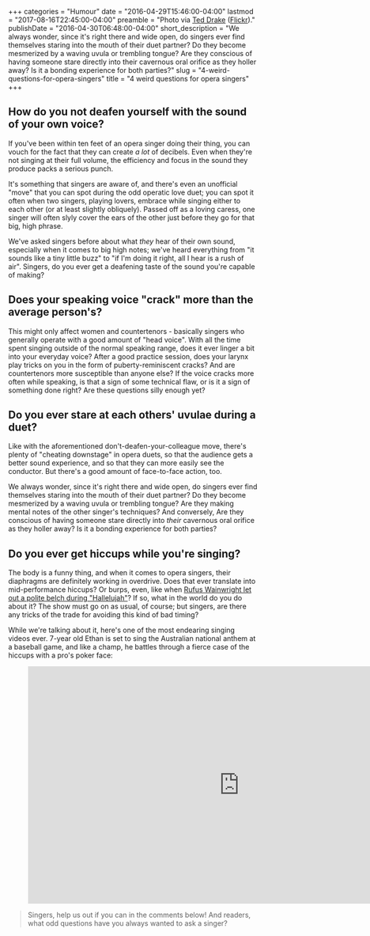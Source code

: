+++
categories = "Humour"
date = "2016-04-29T15:46:00-04:00"
lastmod = "2017-08-16T22:45:00-04:00"
preamble = "Photo via [Ted Drake](https://www.flickr.com/photos/draket/10055170993) ([Flickr](https://creativecommons.org/licenses/by-nd/2.0/legalcode))."
publishDate = "2016-04-30T06:48:00-04:00"
short_description = "We always wonder, since it's right there and wide open, do singers ever find themselves staring into the mouth of their duet partner? Do they become mesmerized by a waving uvula or trembling tongue? Are they conscious of having someone stare directly into their cavernous oral orifice as they holler away? Is it a bonding experience for both parties?"
slug = "4-weird-questions-for-opera-singers"
title = "4 weird questions for opera singers"
+++

## How do you not deafen yourself with the sound of your own voice?

If you've been within ten feet of an opera singer doing their thing, you can vouch for the fact that they can create *a lot* of decibels. Even when they're not singing at their full volume, the efficiency and focus in the sound they produce packs a serious punch. 

It's something that singers are aware of, and there's even an unofficial "move" that you can spot during the odd operatic love duet; you can spot it often when two singers, playing lovers, embrace while singing either to each other (or at least slightly obliquely). Passed off as a loving caress, one singer will often slyly cover the ears of the other just before they go for that big, high phrase.

We've asked singers before about what *they* hear of their own sound, especially when it comes to big high notes; we've heard everything from "it sounds like a tiny little buzz" to "if I'm doing it right, all I hear is a rush of air". Singers, do you ever get a deafening taste of the sound you're capable of making?

## Does your speaking voice "crack" more than the average person's?

This might only affect women and countertenors - basically singers who generally operate with a good amount of "head voice". With all the time spent singing outside of the normal speaking range, does it ever linger a bit into your everyday voice? After a good practice session, does your larynx play tricks on you in the form of puberty-reminiscent cracks? And are countertenors more susceptible than anyone else? If the voice cracks more often while speaking, is that a sign of some technical flaw, or is it a sign of something done right? Are these questions silly enough yet?

## Do you ever stare at each others' uvulae during a duet?

Like with the aforementioned don't-deafen-your-colleague move, there's plenty of "cheating downstage" in opera duets, so that the audience gets a better sound experience, and so that they can more easily see the conductor. But there's a good amount of face-to-face action, too. 

We always wonder, since it's right there and wide open, do singers ever find themselves staring into the mouth of their duet partner? Do they become mesmerized by a waving uvula or trembling tongue? Are they making mental notes of the other singer's techniques? And conversely, Are they conscious of having someone stare directly into *their* cavernous oral orifice as they holler away? Is it a bonding experience for both parties?

## Do you ever get hiccups while you're singing?

The body is a funny thing, and when it comes to opera singers, their diaphragms are definitely working in overdrive. Does that ever translate into mid-performance hiccups? Or burps, even, like when [Rufus Wainwright let out a polite belch during "Hallelujah"](https://www.youtube.com/watch?v=j5kvDoaqJOk)? If so, what in the world do you do about it? The show must go on as usual, of course; but singers, are there any tricks of the trade for avoiding this kind of bad timing?

While we're talking about it, here's one of the most endearing singing videos ever. 7-year old Ethan is set to sing the Australian national anthem at a baseball game, and like a champ, he battles through a fierce case of the hiccups with a pro's poker face:

<figure data-type="video">
<iframe width="854" height="480" src="https://www.youtube.com/embed/0S23xyazk90" frameborder="0" allowfullscreen></iframe>
</figure>

>Singers, help us out if you can in the comments below! And readers, what odd questions have you always wanted to ask a singer?
